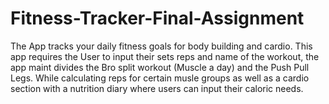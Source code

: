# Fitness-Tracker-Final-Assignment

The App tracks your daily fitness goals for body building and cardio.
This app requires the User to input their sets reps and name of the workout, the app maint divides the Bro split workout (Muscle a day) and the Push Pull Legs.
While calculating reps for certain musle groups as well as a cardio section with a nutrition diary where users can input their caloric needs.
